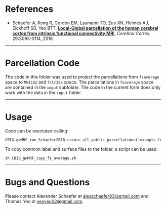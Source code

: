 References
==========
+ Schaefer A, Kong R, Gordon EM, Laumann TO, Zuo XN, Holmes AJ, Eickhoff SB, Yeo BTT. [**Local-Global parcellation of the human cerebral cortex from intrinsic functional connectivity MRI**](http://people.csail.mit.edu/ythomas/publications/2018LocalGlobal-CerebCor.pdf), *Cerebral Cortex*, 29:3095-3114, 2018

----

Parcellation Code
===========================
The code in this folder was used to project the parcellations from ```fsaverage``` space to 
```MNI152``` and ```fslr32k``` space. The parcellations in ```fsaverage``` space are contained in the ```input``` subfolder. The code in the current form does only work with the data in the ```input``` folder.

----

Usage
=============
Code can be exectuted calling:
```
CBIG_gwMRF_run_Schaefer2018_create_all_public_parcellations('example_folder/')
```

To copy common label and surface files to the folder, a script can be used: 
```
sh CBIG_gwMRF_copy_fs_average.sh
```

----

Bugs and Questions
==================
Please contact Alexander Schaefer at alexschaefer83@gmail.com and Thomas Yeo at yeoyeo02@gmail.com.

